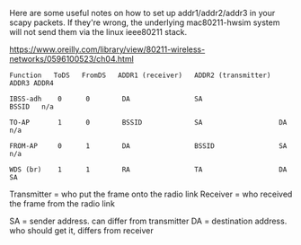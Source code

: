 Here are some useful notes on how to set up addr1/addr2/addr3 in your scapy packets. If they're wrong, the underlying mac80211-hwsim system will not send them via the linux ieee80211 stack.


https://www.oreilly.com/library/view/80211-wireless-networks/0596100523/ch04.html
```
Function   ToDS   FromDS   ADDR1 (receiver)   ADDR2 (transmitter)  ADDR3 ADDR4

IBSS-adh    0      0        DA                SA                   BSSID   n/a

TO-AP       1      0        BSSID             SA                   DA      n/a

FROM-AP     0      1        DA                BSSID                SA      n/a

WDS (br)    1      1        RA                TA                   DA      SA

```
Transmitter = who put the frame onto the radio link
Receiver = who received the frame from the radio link

SA = sender address. can differ from transmitter
DA = destination address. who should get it, differs from receiver
